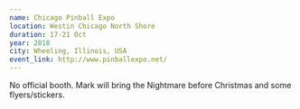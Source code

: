 ```yaml
---
name: Chicago Pinball Expo
location: Westin Chicago North Shore
duration: 17-21 Oct
year: 2018
city: Wheeling, Illinois, USA
event_link: http://www.pinballexpo.net/
---
```

No official booth. Mark will bring the Nightmare before Christmas and some flyers/stickers.
